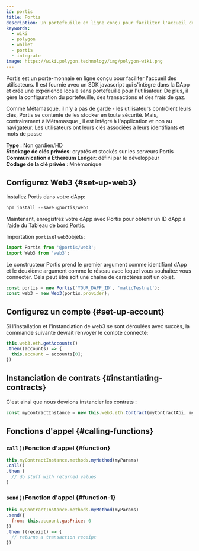 ```yaml
---
id: portis
title: Portis
description: Un portefeuille en ligne conçu pour faciliter l'accueil des utilisateurs.
keywords:
  - wiki
  - polygon
  - wallet
  - portis
  - integrate
image: https://wiki.polygon.technology/img/polygon-wiki.png
---
```


Portis est un porte-monnaie en ligne conçu pour faciliter l'accueil des utilisateurs. Il est fournie avec un SDK javascript qui s'intègre dans la DApp et crée une expérience locale sans portefeuille pour l'utilisateur. De plus, il gère la configuration du portefeuille, des transactions et des frais de gaz.

 Comme Métamasque, il n'y a pas de garde - les utilisateurs contrôlent leurs clés, Portis se contente de les stocker en toute sécurité. Mais, contrairement à Métamasque , il est intégré à l'application et non au navigateur. Les utilisateurs ont leurs clés associées à leurs identifiants et mots de passe

**Type** : Non gardien/HD <br/>**Stockage de clés privées**: cryptés et stockés sur les serveurs Portis<br/> **Communication à Ethereum Ledger**: défini par le développeur<br/> **Codage de la clé privée** : Mnémonique<br/>

## Configurez Web3 {#set-up-web3}

Installez Portis dans votre dApp:

```js
npm install --save @portis/web3
```

Maintenant, enregistrez votre dApp avec Portis pour obtenir un ID dApp à l'aide du Tableau de [bord Portis](https://dashboard.portis.io/).

Importation `portis`et `web3`objets:

```js
import Portis from '@portis/web3';
import Web3 from 'web3';
```

Le constructeur Portis prend le premier argument comme identifiant dApp et le deuxième argument comme le réseau avec lequel vous souhaitez vous connecter. Cela peut être soit une chaîne de caractères soit un objet.

```js
const portis = new Portis('YOUR_DAPP_ID', 'maticTestnet');
const web3 = new Web3(portis.provider);
```

## Configurez un compte {#set-up-account}

Si l'installation et l'instanciation de web3 se sont déroulées avec succès, la commande suivante devrait renvoyer le compte connecté:

```js
this.web3.eth.getAccounts()
.then((accounts) => {
  this.account = accounts[0];
})
```

## Instanciation de contrats {#instantiating-contracts}

C'est ainsi que nous devrions instancier les contrats :

```js
const myContractInstance = new this.web3.eth.Contract(myContractAbi, myContractAddress)
```

## Fonctions d'appel {#calling-functions}

### `call()`Fonction d'appel {#function}

```js
this.myContractInstance.methods.myMethod(myParams)
.call()
.then (
  // do stuff with returned values
)
```

### `send()`Fonction d'appel {#function-1}
```js
this.myContractInstance.methods.myMethod(myParams)
.send({
  from: this.account,gasPrice: 0
})
.then ((receipt) => {
  // returns a transaction receipt
})
```
